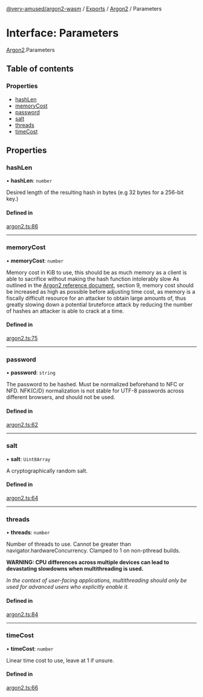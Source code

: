 [@very-amused/argon2-wasm](../README.md) / [Exports](../modules.md) / [Argon2](../modules/Argon2.md) / Parameters

# Interface: Parameters

[Argon2](../modules/Argon2.md).Parameters

## Table of contents

### Properties

- [hashLen](Argon2.Parameters.md#hashlen)
- [memoryCost](Argon2.Parameters.md#memorycost)
- [password](Argon2.Parameters.md#password)
- [salt](Argon2.Parameters.md#salt)
- [threads](Argon2.Parameters.md#threads)
- [timeCost](Argon2.Parameters.md#timecost)

## Properties

### hashLen

• **hashLen**: `number`

Desired length of the resulting hash in bytes (e.g 32 bytes for a 256-bit key.)

#### Defined in

[argon2.ts:86](https://github.com/very-amused/argon2-wasm/blob/dd054fa/src/argon2.ts#L86)

___

### memoryCost

• **memoryCost**: `number`

Memory cost in KiB to use,
this should be as much memory as a client is able to sacrifice without making the hash function intolerably slow
As outlined in the [Argon2 reference document](https://github.com/P-H-C/phc-winner-argon2/blob/master/argon2-specs.pdf), section 9,
memory cost should be increased as high as possible before adjusting time cost,
as memory is a fiscally difficult resource for an attacker to obtain large amounts of, thus greatly slowing down a potential bruteforce attack
by reducing the number of hashes an attacker is able to crack at a time.

#### Defined in

[argon2.ts:75](https://github.com/very-amused/argon2-wasm/blob/dd054fa/src/argon2.ts#L75)

___

### password

• **password**: `string`

The password to be hashed. Must be normalized beforehand to NFC or NFD. NFK(C/D) normalization is not stable for UTF-8 passwords across different browsers, and should not be used.

#### Defined in

[argon2.ts:62](https://github.com/very-amused/argon2-wasm/blob/dd054fa/src/argon2.ts#L62)

___

### salt

• **salt**: `Uint8Array`

A cryptographically random salt.

#### Defined in

[argon2.ts:64](https://github.com/very-amused/argon2-wasm/blob/dd054fa/src/argon2.ts#L64)

___

### threads

• **threads**: `number`

Number of threads to use. Cannot be greater than navigator.hardwareConcurrency.
Clamped to 1 on non-pthread builds.

**WARNING: CPU differences across multiple devices can lead to devastating slowdowns when multithreading is used.**

*In the context of user-facing applications, multithreading should only be used for advanced users who explicitly enable it.*

#### Defined in

[argon2.ts:84](https://github.com/very-amused/argon2-wasm/blob/dd054fa/src/argon2.ts#L84)

___

### timeCost

• **timeCost**: `number`

Linear time cost to use, leave at 1 if unsure.

#### Defined in

[argon2.ts:66](https://github.com/very-amused/argon2-wasm/blob/dd054fa/src/argon2.ts#L66)
